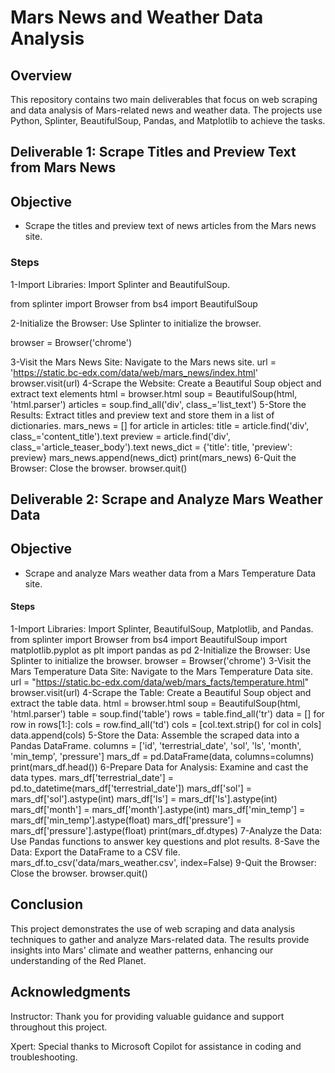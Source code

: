 # Mars News and Weather Data Analysis

## Overview

This repository contains two main deliverables that focus on web scraping and data analysis of Mars-related news and weather data. The projects use Python, Splinter, BeautifulSoup, Pandas, and Matplotlib to 
achieve the tasks.

## Deliverable 1: Scrape Titles and Preview Text from Mars News

## Objective

+ Scrape the titles and preview text of news articles from the Mars news site.

### Steps

1-Import Libraries: Import Splinter and BeautifulSoup.

from splinter import Browser
from bs4 import BeautifulSoup

2-Initialize the Browser: Use Splinter to initialize the browser.

browser = Browser('chrome')

3-Visit the Mars News Site: Navigate to the Mars news site.
url = 'https://static.bc-edx.com/data/web/mars_news/index.html'
browser.visit(url)
4-Scrape the Website: Create a Beautiful Soup object and extract text elements
html = browser.html
soup = BeautifulSoup(html, 'html.parser')
articles = soup.find_all('div', class_='list_text')
5-Store the Results: Extract titles and preview text and store them in a list of dictionaries.
mars_news = []
for article in articles:
    title = article.find('div', class_='content_title').text
    preview = article.find('div', class_='article_teaser_body').text
    news_dict = {'title': title, 'preview': preview}
    mars_news.append(news_dict)
print(mars_news)
6-Quit the Browser: Close the browser.
browser.quit()

## Deliverable 2: Scrape and Analyze Mars Weather Data
## Objective
+ Scrape and analyze Mars weather data from a Mars Temperature Data site.

#### Steps
1-Import Libraries: Import Splinter, BeautifulSoup, Matplotlib, and Pandas.
from splinter import Browser
from bs4 import BeautifulSoup
import matplotlib.pyplot as plt
import pandas as pd
2-Initialize the Browser: Use Splinter to initialize the browser.
browser = Browser('chrome')
3-Visit the Mars Temperature Data Site: Navigate to the Mars Temperature Data site.
url = "https://static.bc-edx.com/data/web/mars_facts/temperature.html"
browser.visit(url)
4-Scrape the Table: Create a Beautiful Soup object and extract the table data.
html = browser.html
soup = BeautifulSoup(html, 'html.parser')
table = soup.find('table')
rows = table.find_all('tr')
data = []
for row in rows[1:]:
    cols = row.find_all('td')
    cols = [col.text.strip() for col in cols]
    data.append(cols)
5-Store the Data: Assemble the scraped data into a Pandas DataFrame.
columns = ['id', 'terrestrial_date', 'sol', 'ls', 'month', 'min_temp', 'pressure']
mars_df = pd.DataFrame(data, columns=columns)
print(mars_df.head())
6-Prepare Data for Analysis: Examine and cast the data types.
mars_df['terrestrial_date'] = pd.to_datetime(mars_df['terrestrial_date'])
mars_df['sol'] = mars_df['sol'].astype(int)
mars_df['ls'] = mars_df['ls'].astype(int)
mars_df['month'] = mars_df['month'].astype(int)
mars_df['min_temp'] = mars_df['min_temp'].astype(float)
mars_df['pressure'] = mars_df['pressure'].astype(float)
print(mars_df.dtypes)
7-Analyze the Data: Use Pandas functions to answer key questions and plot results.
8-Save the Data: Export the DataFrame to a CSV file.
mars_df.to_csv('data/mars_weather.csv', index=False)
9-Quit the Browser: Close the browser.
browser.quit()

## Conclusion
This project demonstrates the use of web scraping and data analysis techniques to gather and analyze Mars-related data. The results provide insights into Mars' climate and weather patterns, enhancing our understanding of the Red Planet.

## Acknowledgments
Instructor: Thank you for providing valuable guidance and support throughout this project.

Xpert: Special thanks to Microsoft Copilot for assistance in coding and troubleshooting.



